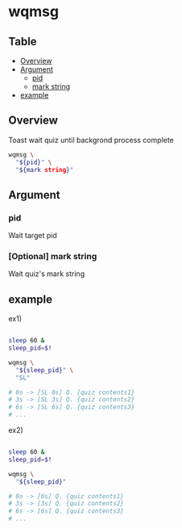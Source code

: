 # wqmsg

Table
-----------------
* [Overview](#overview)
* [Argument](#argument)
  * [pid](#pid)
  * [mark string](#mark-string)
* [example](#example)

## Overview

Toast wait quiz until backgrond process complete


```sh.sh
wqmsg \
  "${pid}" \
  "${mark string}"
```

## Argument

### pid

Wait target pid

### [Optional] mark string <a id="mark-string"></a>

Wait quiz's mark string

## example

ex1)

```sh.sh

sleep 60 &
sleep_pid=$!

wqmsg \
  "${sleep_pid}" \
  "SL"

# 0s -> [SL 0s] Q. {quiz contents1}
# 3s -> [SL 3s] Q. {quiz contents2}
# 6s -> [SL 6s] Q. {quiz contents3}
# ...

```

ex2)

```sh.sh

sleep 60 &
sleep_pid=$!

wqmsg \
  "${sleep_pid}"

# 0s -> [0s] Q. {quiz contents1}
# 3s -> [3s] Q. {quiz contents2}
# 6s -> [6s] Q. {quiz contents3}
# ...

```

